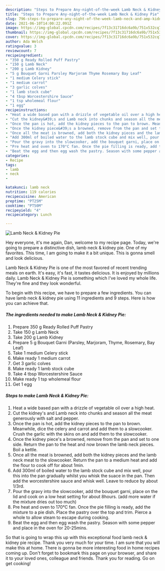 ```yaml
---
description: "Steps to Prepare Any-night-of-the-week Lamb Neck & Kidney Pie"
title: "Steps to Prepare Any-night-of-the-week Lamb Neck & Kidney Pie"
slug: 796-steps-to-prepare-any-night-of-the-week-lamb-neck-and-amp-kidney-pie
date: 2021-06-10T14:00:22.091Z
image: https://img-global.cpcdn.com/recipes/7f13c31716dc6a9b/751x532cq70/lamb-neck-kidney-pie-recipe-main-photo.jpg
thumbnail: https://img-global.cpcdn.com/recipes/7f13c31716dc6a9b/751x532cq70/lamb-neck-kidney-pie-recipe-main-photo.jpg
cover: https://img-global.cpcdn.com/recipes/7f13c31716dc6a9b/751x532cq70/lamb-neck-kidney-pie-recipe-main-photo.jpg
author: Ada Welch
ratingvalue: 3
reviewcount: 7
recipeingredient:
- "350 g Ready Rolled Puff Pastry"
- "150 g Lamb Neck"
- "200 g Lamb Kidney"
- "5 g Bouquet Garni Parsley Marjoram Thyme Rosemary Bay Leaf"
- "1 medium Celery stick"
- "1 medium carrot"
- "3 garlic colves"
- "1 lamb stock cube"
- "4 tbsp Worcestershire Sauce"
- "1 tsp wholemeal flour"
- "1 egg"
recipeinstructions:
- "Heat a wide based pan with a drizzle of vegetable oil over a high heat."
- "Cut the kidney&#39;s and Lamb neck into chunks and season all the meat generously with salt and pepper."
- "Once the pan is hot, add the kidney pieces to the pan to brown. Meanwhile, dice the celery and carrot and add them to a slowcooker. Crush the garlic with the skins on and add them to the slowcooker."
- "Once the kidney piece&#39;s a browned, remove from the pan and set to one side. Return the pan to the heat and now brown the lamb neck pieces. Boil a kettle."
- "Once all the meat is browned, add both the kidney pieces and the lamb neck meat to the slowcooker. Return the pan to a medium heat and add the flour to cook off for about 1min."
- "Add 300ml of boiled water to the lamb stock cube and mix well, pour this into the pan gradually whilst you whisk the suace in the pan. Then add the worcestershire sauce and whisk well. Leave to reduce by about 1/3rd."
- "Pour the gravy into the slowcooker, add the bouquet garni, place on the lid and cook on a low heat setting for about 8hours. (add more water if the mixture dries out too much)"
- "Pre heat and oven to 170°C fan. Once the pie filling is ready, add the mixture to a pie dish. Place the pastry over the top and trim. Pierce a whole to allow steam to escape during cooking."
- "Beat the egg and then egg wash the pastry. Season with some pepper and place in the oven for 20-25mins."
categories:
- Recipe
tags:
- lamb
- neck
- 

katakunci: lamb neck  
nutrition: 119 calories
recipecuisine: American
preptime: "PT25M"
cooktime: "PT50M"
recipeyield: "4"
recipecategory: Lunch

---
```



![Lamb Neck &amp; Kidney Pie](https://img-global.cpcdn.com/recipes/7f13c31716dc6a9b/751x532cq70/lamb-neck-kidney-pie-recipe-main-photo.jpg)

Hey everyone, it's me again, Dan, welcome to my recipe page. Today, we're going to prepare a distinctive dish, lamb neck &amp; kidney pie. One of my favorites. This time, I am going to make it a bit unique. This is gonna smell and look delicious.



Lamb Neck &amp; Kidney Pie is one of the most favored of recent trending meals on earth. It's easy, it's fast, it tastes delicious. It is enjoyed by millions daily. Lamb Neck &amp; Kidney Pie is something which I've loved my whole life. They're fine and they look wonderful.


To begin with this recipe, we have to prepare a few ingredients. You can have lamb neck &amp; kidney pie using 11 ingredients and 9 steps. Here is how you can achieve that.

<!--inarticleads1-->

##### The ingredients needed to make Lamb Neck &amp; Kidney Pie:

1. Prepare 350 g Ready Rolled Puff Pastry
1. Take 150 g Lamb Neck
1. Take 200 g Lamb Kidney
1. Prepare 5 g Bouquet Garni (Parsley, Marjoram, Thyme, Rosemary, Bay Leaf)
1. Take 1 medium Celery stick
1. Make ready 1 medium carrot
1. Get 3 garlic colves
1. Make ready 1 lamb stock cube
1. Take 4 tbsp Worcestershire Sauce
1. Make ready 1 tsp wholemeal flour
1. Get 1 egg




<!--inarticleads2-->

##### Steps to make Lamb Neck &amp; Kidney Pie:

1. Heat a wide based pan with a drizzle of vegetable oil over a high heat.
1. Cut the kidney&#39;s and Lamb neck into chunks and season all the meat generously with salt and pepper.
1. Once the pan is hot, add the kidney pieces to the pan to brown. Meanwhile, dice the celery and carrot and add them to a slowcooker. Crush the garlic with the skins on and add them to the slowcooker.
1. Once the kidney piece&#39;s a browned, remove from the pan and set to one side. Return the pan to the heat and now brown the lamb neck pieces. Boil a kettle.
1. Once all the meat is browned, add both the kidney pieces and the lamb neck meat to the slowcooker. Return the pan to a medium heat and add the flour to cook off for about 1min.
1. Add 300ml of boiled water to the lamb stock cube and mix well, pour this into the pan gradually whilst you whisk the suace in the pan. Then add the worcestershire sauce and whisk well. Leave to reduce by about 1/3rd.
1. Pour the gravy into the slowcooker, add the bouquet garni, place on the lid and cook on a low heat setting for about 8hours. (add more water if the mixture dries out too much)
1. Pre heat and oven to 170°C fan. Once the pie filling is ready, add the mixture to a pie dish. Place the pastry over the top and trim. Pierce a whole to allow steam to escape during cooking.
1. Beat the egg and then egg wash the pastry. Season with some pepper and place in the oven for 20-25mins.




So that is going to wrap this up with this exceptional food lamb neck &amp; kidney pie recipe. Thank you very much for your time. I am sure that you will make this at home. There is gonna be more interesting food in home recipes coming up. Don't forget to bookmark this page on your browser, and share it to your loved ones, colleague and friends. Thank you for reading. Go on get cooking!
